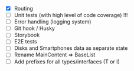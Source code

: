 - [x] Routing
- [ ] Unit tests (with high level of code coverage) !!!
- [ ] Error handling (logging system)
- [ ] Git hook / Husky
- [ ] Storybook
- [ ] E2E tests
- [ ] Disks and Smartphones data as separate state
- [ ] Rename MainContent => BaseList
- [ ] Add prefixes for all types/interfaces (T or I)
